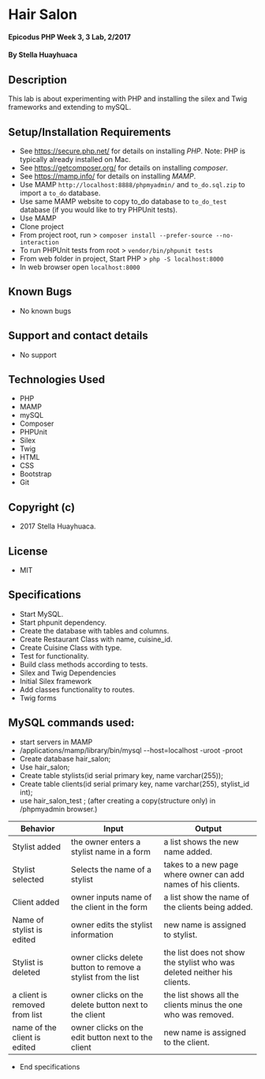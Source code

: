 # Hair Salon

#### Epicodus PHP Week 3, 3 Lab, 2/2017

#### By Stella Huayhuaca

## Description

This lab is about experimenting with PHP and installing the silex and Twig frameworks and extending to mySQL.

## Setup/Installation Requirements
* See https://secure.php.net/ for details on installing _PHP_.  Note: PHP is typically already installed on Mac.
* See https://getcomposer.org/ for details on installing _composer_.
* See https://mamp.info/ for details on installing _MAMP_.
* Use MAMP `http://localhost:8888/phpmyadmin/` and `to_do.sql.zip` to import a `to_do` database.
* Use same MAMP website to copy to_do database to `to_do_test` database (if you would like to try PHPUnit tests).
* Use MAMP
* Clone project
* From project root, run > `composer install --prefer-source --no-interaction`
* To run PHPUnit tests from root > `vendor/bin/phpunit tests`
* From web folder in project, Start PHP > `php -S localhost:8000`
* In web browser open `localhost:8000`

## Known Bugs
* No known bugs

## Support and contact details
* No support

## Technologies Used
* PHP
* MAMP
* mySQL
* Composer
* PHPUnit
* Silex
* Twig
* HTML
* CSS
* Bootstrap
* Git

## Copyright (c)
* 2017 Stella Huayhuaca.

## License
* MIT

## Specifications
* Start MySQL.
* Start phpunit dependency.
* Create the database with tables and columns.
* Create Restaurant Class with name, cuisine_id.
* Create Cuisine Class with type.
* Test for functionality.
* Build class methods according to tests.
* Silex and Twig Dependencies
* Initial Silex framework
* Add classes functionality to routes.
* Twig forms

## MySQL commands used:
* start servers in MAMP
* /applications/mamp/library/bin/mysql --host=localhost -uroot -proot
* Create database hair_salon;
* Use hair_salon;
* Create table stylists(id serial primary key, name varchar(255));
* Create table clients(id serial primary key, name varchar(255), stylist_id int);
* use hair_salon_test ; (after creating a copy(structure only) in /phpmyadmin browser.)


|Behavior|Input|Output|
|--------|-----|------|
|Stylist added|the owner enters a stylist name in a form |a list shows the new name added.|
|Stylist selected|Selects the name of a stylist |takes to a new page where owner can add names of his clients.|
|Client added|owner inputs name of the client in the form|a list show the name of the clients being added.|
|Name of stylist is edited|owner edits the stylist information |new name is assigned to stylist.|
|Stylist is deleted|owner clicks delete button to remove a stylist from the list|the list does not show the stylist who was deleted neither his clients.|
|a client is removed from list|owner clicks on the delete button next to the client|the list shows all the clients minus the one who was removed.|
|name of the client is edited|owner clicks on the edit button next to the client|new name is assigned to the client.|


* End specifications
